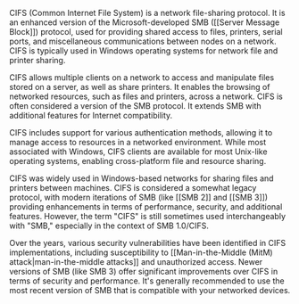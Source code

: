 CIFS (Common Internet File System) is a network file-sharing protocol. It is an enhanced version of the Microsoft-developed SMB ([[Server Message Block]]) protocol, used for providing shared access to files, printers, serial ports, and miscellaneous communications between nodes on a network. CIFS is typically used in Windows operating systems for network file and printer sharing.

CIFS allows multiple clients on a network to access and manipulate files stored on a server, as well as share printers. It enables the browsing of networked resources, such as files and printers, across a network. CIFS is often considered a version of the SMB protocol. It extends SMB with additional features for Internet compatibility.

CIFS includes support for various authentication methods, allowing it to manage access to resources in a networked environment. While most associated with Windows, CIFS clients are available for most Unix-like operating systems, enabling cross-platform file and resource sharing.

CIFS was widely used in Windows-based networks for sharing files and printers between machines. CIFS is considered a somewhat legacy protocol, with modern iterations of SMB (like [[SMB 2]] and [[SMB 3]]) providing enhancements in terms of performance, security, and additional features. However, the term "CIFS" is still sometimes used interchangeably with "SMB," especially in the context of SMB 1.0/CIFS.

Over the years, various security vulnerabilities have been identified in CIFS implementations, including susceptibility to [[Man-in-the-Middle (MitM) attack|man-in-the-middle attacks]] and unauthorized access. Newer versions of SMB (like SMB 3) offer significant improvements over CIFS in terms of security and performance. It's generally recommended to use the most recent version of SMB that is compatible with your networked devices.
